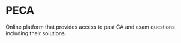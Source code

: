 # PECA
Online platform that provides access to past CA and exam questions including their solutions.
